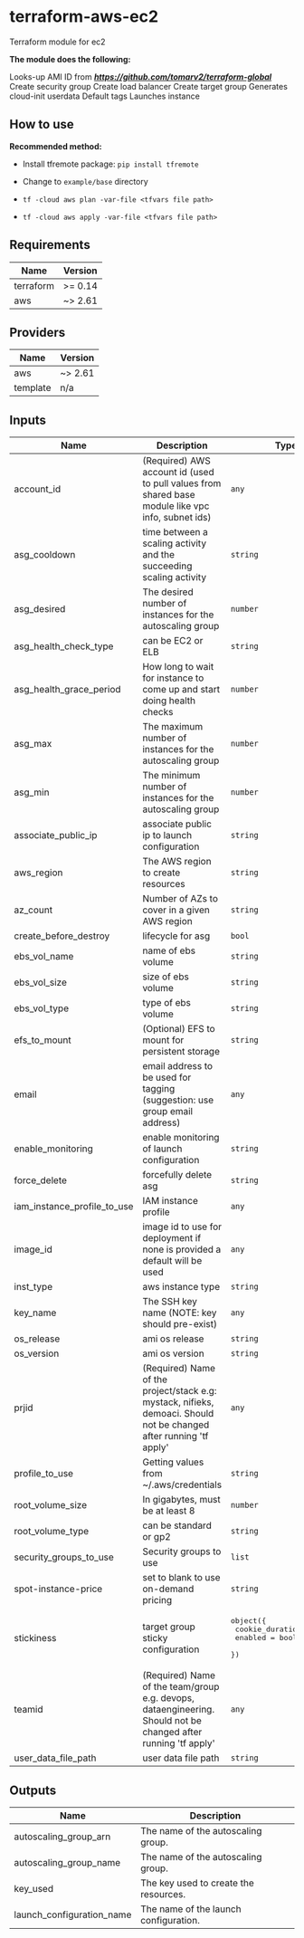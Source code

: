 # terraform-aws-ec2
Terraform module for ec2

**The module does the following:**

Looks-up AMI ID from _**https://github.com/tomarv2/terraform-global**_
Create security group
Create load balancer
Create target group
Generates cloud-init userdata
Default tags
Launches instance

## How to use

**Recommended method:**

- Install tfremote package: `pip install tfremote`

- Change to `example/base` directory

- `tf -cloud aws plan -var-file <tfvars file path>`

- `tf -cloud aws apply -var-file <tfvars file path>`

## Requirements

| Name | Version |
|------|---------|
| terraform | >= 0.14 |
| aws | ~> 2.61 |

## Providers

| Name | Version |
|------|---------|
| aws | ~> 2.61 |
| template | n/a |

## Inputs

| Name | Description | Type | Default | Required |
|------|-------------|------|---------|:--------:|
| account\_id | (Required) AWS account id (used to pull values from shared base module like vpc info, subnet ids) | `any` | n/a | yes |
| asg\_cooldown | time between a scaling activity and the succeeding scaling activity | `string` | `"300"` | no |
| asg\_desired | The desired number of instances for the autoscaling group | `number` | `1` | no |
| asg\_health\_check\_type | can be EC2 or ELB | `string` | `"EC2"` | no |
| asg\_health\_grace\_period | How long to wait for instance to come up and start doing health checks | `number` | `600` | no |
| asg\_max | The maximum number of instances for the autoscaling group | `number` | `1` | no |
| asg\_min | The minimum number of instances for the autoscaling group | `number` | `1` | no |
| associate\_public\_ip | associate public ip to launch configuration | `string` | `"true"` | no |
| aws\_region | The AWS region to create resources | `string` | `"us-west-2"` | no |
| az\_count | Number of AZs to cover in a given AWS region | `string` | `"2"` | no |
| create\_before\_destroy | lifecycle for asg | `bool` | `true` | no |
| ebs\_vol\_name | name of ebs volume | `string` | `"/dev/xvdh"` | no |
| ebs\_vol\_size | size of ebs volume | `string` | `"10"` | no |
| ebs\_vol\_type | type of ebs volume | `string` | `"gp2"` | no |
| efs\_to\_mount | (Optional) EFS to mount for persistent storage | `string` | `""` | no |
| email | email address to be used for tagging (suggestion: use group email address) | `any` | n/a | yes |
| enable\_monitoring | enable monitoring of launch configuration | `string` | `"false"` | no |
| force\_delete | forcefully delete asg | `string` | `"true"` | no |
| iam\_instance\_profile\_to\_use | IAM instance profile | `any` | n/a | yes |
| image\_id | image id to use for deployment if none is provided a default will be used | `any` | `null` | no |
| inst\_type | aws instance type | `string` | `"t2.small"` | no |
| key\_name | The SSH key name (NOTE: key should pre-exist) | `any` | n/a | yes |
| os\_release | ami os release | `string` | `"test_ops_latest"` | no |
| os\_version | ami os version | `string` | `"Centos7X86_64"` | no |
| prjid | (Required) Name of the project/stack e.g: mystack, nifieks, demoaci. Should not be changed after running 'tf apply' | `any` | n/a | yes |
| profile\_to\_use | Getting values from ~/.aws/credentials | `string` | `"default"` | no |
| root\_volume\_size | In gigabytes, must be at least 8 | `number` | `30` | no |
| root\_volume\_type | can be standard or gp2 | `string` | `"gp2"` | no |
| security\_groups\_to\_use | Security groups to use | `list` | `[]` | no |
| spot-instance-price | set to blank to use on-demand pricing | `string` | `""` | no |
| stickiness | target group sticky configuration | <pre>object({<br>    cookie_duration = number<br>    enabled         = bool<br>  })</pre> | `null` | no |
| teamid | (Required) Name of the team/group e.g. devops, dataengineering. Should not be changed after running 'tf apply' | `any` | n/a | yes |
| user\_data\_file\_path | user data file path | `string` | `"scripts/userdata.sh"` | no |

## Outputs

| Name | Description |
|------|-------------|
| autoscaling\_group\_arn | The name of the autoscaling group. |
| autoscaling\_group\_name | The name of the autoscaling group. |
| key\_used | The key used to create the resources. |
| launch\_configuration\_name | The name of the launch configuration. |
